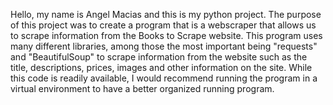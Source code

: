 Hello, my name is Angel Macias and this is my python project. The purpose of this project was to create a program that is a webscraper that allows us to scrape information from the Books to Scrape website. This program uses many different libraries, among those the most important being "requests" and "BeautifulSoup" to scrape information from the website such as the title, descriptions, prices, images and other information on the site. While this code is readily available, I would recommend running the program in a virtual environment to have a better organized running program. 
